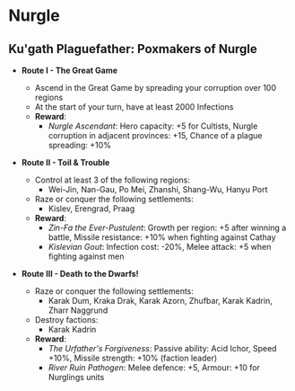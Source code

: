 # Nurgle

## Ku'gath Plaguefather: Poxmakers of Nurgle

* **Route I - The Great Game**
  * Ascend in the Great Game by spreading your corruption over 100 regions
  * At the start of your turn, have at least 2000 Infections
  * **Reward**:
    * _Nurgle Ascendant_: Hero capacity: +5 for Cultists, Nurgle corruption in adjacent provinces: +15, Chance of a plague spreading: +10%

* **Route II - Toil & Trouble**
  * Control at least 3 of the following regions:
    * Wei-Jin, Nan-Gau, Po Mei, Zhanshi, Shang-Wu, Hanyu Port
  * Raze or conquer the following settlements:
    * Kislev, Erengrad, Praag
  * **Reward**:
    * _Zin-Fa the Ever-Pustulent_: Growth per region: +5 after winning a battle, Missile resistance: +10% when fighting against Cathay
    * _Kislevian Gout_: Infection cost: -20%, Melee attack: +5 when fighting against men

* **Route III - Death to the Dwarfs!**
  * Raze or conquer the following settlements:
    * Karak Dum, Kraka Drak, Karak Azorn, Zhufbar, Karak Kadrin, Zharr Naggrund
  * Destroy factions:
    * Karak Kadrin
  * **Reward**:
    * _The Urfather's Forgiveness_: Passive ability: Acid Ichor, Speed +10%, Missile strength: +10% (faction leader)
    * _River Ruin Pathogen_: Melee defence: +5, Armour: +10 for Nurglings units